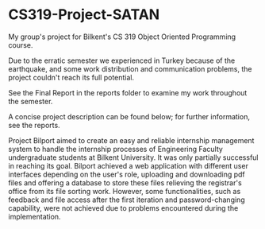 # CS319-Project-SATAN
My group's project for Bilkent's CS 319 Object Oriented Programming course.

Due to the erratic semester we experienced in Turkey because of the earthquake, and some work distribution and communication problems, the project couldn't reach its full potential.

See the Final Report in the reports folder to examine my work throughout the semester.

A concise project description can be found below; for further information, see the reports.

Project Bilport aimed to create an easy and reliable internship management system to handle the internship processes of Engineering Faculty undergraduate students at Bilkent University.
It was only partially successful in reaching its goal.
Bilport achieved a web application with different user interfaces depending on the user's role, uploading and downloading pdf files and offering a database to store these files relieving the registrar's office from its file sorting work.
However, some functionalities, such as feedback and file access after the first iteration and password-changing capability, were not achieved due to problems encountered during the implementation. 
